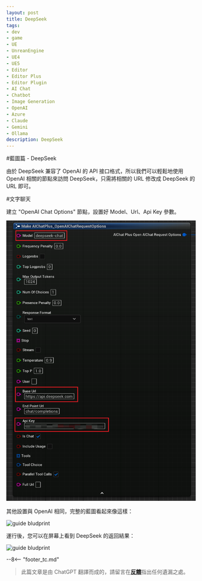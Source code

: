 ```yaml
---
layout: post
title: DeepSeek
tags:
- dev
- game
- UE
- UnreanEngine
- UE4
- UE5
- Editor
- Editor Plus
- Editor Plugin
- AI Chat
- Chatbot
- Image Generation
- OpenAI
- Azure
- Claude
- Gemini
- Ollama
description: DeepSeek
---
```


<meta property="og:title" content="UE 插件 AIChatPlus 使用说明 - 蓝图篇 - DeepSeek" />

#藍圖篇 - DeepSeek

由於 DeepSeek 兼容了 OpenAI 的 API 接口格式，所以我們可以輕鬆地使用 OpenAI 相關的節點來訪問 DeepSeek，只需將相關的 URL 修改成 DeepSeek 的 URL 即可。

#文字聊天

建立 "OpenAI Chat Options" 節點，設置好 Model、Url、Api Key 參數。

![guide bludprint](assets/img/2024-ue-aichatplus/usage/blueprint/deepseek_chat_1.png)

其他設置與 OpenAI 相同，完整的藍圖看起來像這樣：

![guide bludprint](assets/img/2024-ue-aichatplus/guide_deepseek_blueprint_chat_1.png)

運行後，您可以在屏幕上看到 DeepSeek 的返回結果：

![guide bludprint](assets/img/2024-ue-aichatplus/guide_deepseek_blueprint_chat_2.png)

--8<-- "footer_tc.md"


> 此篇文章是由 ChatGPT 翻譯而成的，請留言在[**反饋**](https://github.com/disenone/wiki_blog/issues/new)指出任何遺漏之處。 
